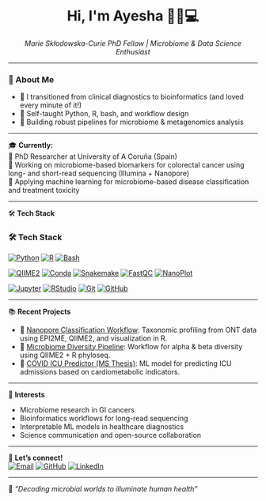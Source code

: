 <h1 align="center">Hi, I'm Ayesha 👩‍🔬💻</h1>
<p align="center">
  <em>Marie Skłodowska-Curie PhD Fellow | Microbiome & Data Science Enthusiast</em>
</p>

---

### 🌱 About Me

- 🔬 I transitioned from clinical diagnostics to bioinformatics (and loved every minute of it!)
- 🧠 Self-taught Python, R, bash, and workflow design
- 🧫 Building robust pipelines for microbiome & metagenomics analysis

---

🎓 **Currently:**  
🔬 PhD Researcher at University of A Coruña (Spain)  
🧫 Working on microbiome-based biomarkers for colorectal cancer using long- and short-read sequencing (Illumina + Nanopore)  
🧠 Applying machine learning for microbiome-based disease classification and treatment toxicity

---

🛠️ **Tech Stack**  

### 🛠️ Tech Stack

[![Python](https://img.shields.io/badge/-Python-3776AB?logo=python&logoColor=white&style=flat-square)](https://www.python.org/)
[![R](https://img.shields.io/badge/-R-276DC3?logo=r&logoColor=white&style=flat-square)](https://www.r-project.org/)
[![Bash](https://img.shields.io/badge/-Bash-4EAA25?logo=gnu-bash&logoColor=white&style=flat-square)](https://www.gnu.org/software/bash/)

[![QIIME2](https://img.shields.io/badge/-QIIME2-0080FF?style=flat-square&logo=data:image/svg+xml;base64,PHN2ZyB3aWR0aD0nMjAnIGhlaWdodD0nMjAnIHZpZXdCb3g9JzAgMCAyMCAyMCc+PGNpcmNsZSBjeD0nMTAnIGN5PScxMCcgcj0nMTAnIGZpbGw9JyMwMDgwRkYnIC8+PC9zdmc+)](https://qiime2.org/)
[![Conda](https://img.shields.io/badge/-Conda-44A833?logo=anaconda&logoColor=white&style=flat-square)](https://docs.conda.io/)
[![Snakemake](https://img.shields.io/badge/-Snakemake-5A6986?style=flat-square&logo=snakemake&logoColor=white)](https://snakemake.readthedocs.io/en/stable/)
[![FastQC](https://img.shields.io/badge/-FastQC-2E8B57?style=flat-square)](https://www.bioinformatics.babraham.ac.uk/projects/fastqc/)
[![NanoPlot](https://img.shields.io/badge/-NanoPlot-8A2BE2?style=flat-square)](https://github.com/wdecoster/NanoPlot)

[![Jupyter](https://img.shields.io/badge/-Jupyter-F37626?logo=jupyter&logoColor=white&style=flat-square)](https://jupyter.org/)
[![RStudio](https://img.shields.io/badge/-RStudio-75AADB?logo=rstudio&logoColor=white&style=flat-square)](https://posit.co/products/open-source/rstudio/)
[![Git](https://img.shields.io/badge/-Git-F05032?logo=git&logoColor=white&style=flat-square)](https://git-scm.com/)
[![GitHub](https://img.shields.io/badge/-GitHub-181717?logo=github&logoColor=white&style=flat-square)](https://github.com/)


---

📚 **Recent Projects**
- 🧬 [Nanopore Classification Workflow](https://github.com/Ayesha-a-wasim/nanopore-taxonomic-workflow): Taxonomic profiling from ONT data using EPI2ME, QIIME2, and visualization in R.
- 🧫 [Microbiome Diversity Pipeline](https://github.com/Ayesha-a-wasim/microbiome-diversity-q2): Workflow for alpha & beta diversity using QIIME2 + R phyloseq.
- 🤖 [COVID ICU Predictor (MS Thesis)](https://github.com/Ayesha-a-wasim/ICU-prediction): ML model for predicting ICU admissions based on cardiometabolic indicators.

---

🧠 **Interests**
- Microbiome research in GI cancers  
- Bioinformatics workflows for long-read sequencing  
- Interpretable ML models in healthcare diagnostics  
- Science communication and open-source collaboration  

---

💌 **Let’s connect!**  
[![Email](https://img.shields.io/badge/-ayesha.wasim@udc.es-D14836?style=flat&logo=gmail&logoColor=white)](mailto:ayesha.wasim@udc.es)
[![GitHub](https://img.shields.io/badge/-GitHub-181717?style=flat&logo=github)](https://github.com/Ayesha-a-wasim)
[![LinkedIn](https://img.shields.io/badge/-LinkedIn-0077B5?style=flat&logo=linkedin&logoColor=white)](https://www.linkedin.com/in/ayesha-wasim/)

---
🦠 *“Decoding microbial worlds to illuminate human health”*

